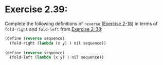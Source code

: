 # Exercise 2.39: 
Complete the following definitions of `reverse` ([Exercise 2-18](ex2-18.md)) in terms of `fold-right` and `fold-left` from [Exercise 2-38](./ex2-38.md):

```scheme
(define (reverse sequence)
  (fold-right (lambda (x y) ) nil sequence))
 
(define (reverse sequence)
  (fold-left (lambda (x y) ) nil sequence))
```
